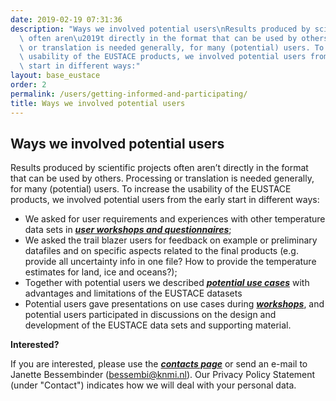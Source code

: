 ```yaml
---
date: 2019-02-19 07:31:36
description: "Ways we involved potential users\nResults produced by scientific projects\
  \ often aren\u2019t directly in the format that can be used by others. Processing\
  \ or translation is needed generally, for many (potential) users. To increase the\
  \ usability of the EUSTACE products, we involved potential users from the early\
  \ start in different ways:"
layout: base_eustace
order: 2
permalink: /users/getting-informed-and-participating/
title: Ways we involved potential users
---
```


<h2><strong>Ways we involved potential users</strong></h2>
<p>Results produced by scientific projects often aren’t directly in the format that can be used by others. Processing or translation is needed generally, for many (potential) users. To increase the usability of the EUSTACE products, we involved potential users from the early start in different ways:</p>
<ul>
<li>We asked for user requirements and experiences with other temperature data sets in <strong><a href="{{ site.baseurl }}/users/getting-informed-and-participating/user-consultation-meetings/"><em>user workshops and questionnaires</em></a></strong>;</li>
<li>We asked the trail blazer users for feedback on example or preliminary datafiles and on specific aspects related to the final products (e.g. provide all uncertainty info in one file? How to provide the temperature estimates for land, ice and oceans?);</li>
<li>Together with potential users we described <a href="{{ site.baseurl }}/users/use-if-temperature-data/"><strong><em>potential use cases</em></strong></a> with advantages and limitations of the EUSTACE datasets</li>
<li>Potential users gave presentations on use cases during <a href="{{ site.baseurl }}/users/getting-informed-and-participating/user-consultation-meetings/"><em><strong>workshops</strong></em></a>, and potential users participated in discussions on the design and development of the EUSTACE data sets and supporting material.</li>
</ul>
<p><b>Interested?</b></p>
<p>If you are interested, please use the <em><strong><a href="{{ site.baseurl }}/contact/form/">contacts page</a></strong></em> or send an e-mail to Janette Bessembinder (<a href="mailto:bessembi@knmi.nl">bessembi@knmi.nl</a>). Our Privacy Policy Statement (under "Contact") indicates how we will deal with your personal data.</p>
